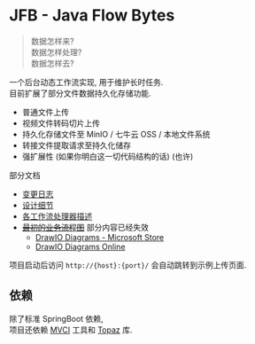 # JFB - Java Flow Bytes

> 数据怎样来?  
> 数据怎样处理?  
> 数据怎样去?

一个后台动态工作流实现, 用于维护长时任务.  
目前扩展了部分文件数据持久化存储功能.

* 普通文件上传
* 视频文件转码切片上传
* 持久化存储文件至 MinIO / 七牛云 OSS / 本地文件系统
* 转接文件提取请求至持久化储存
* 强扩展性 (如果你明白这一切代码结构的话) (也许)

部分文档

* [变更日志](doc/changelog.md)
* [设计细节](doc/design.md)
* [各工作流处理器描述](doc/workflow_integrative_description.md)
* ~~[最初的业务流程图](doc/task_file_upload.drawio)~~
  部分内容已经失效
  * [DrawIO Diagrams - Microsoft Store](https://apps.microsoft.com/store/detail/drawio-diagrams/9MVVSZK43QQW)
  * [DrawIO Diagrams Online](https://app.diagrams.net/)

项目启动后访问 `http://{host}:{port}/` 会自动跳转到示例上传页面.

## 依赖

除了标准 SpringBoot 依赖,  
项目还依赖 [MVCI](https://github.com/351768593/MVCIntrospector) 工具和 [Topaz](https://github.com/351768593/Topaz) 库.
